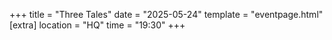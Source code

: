 +++
title = "Three Tales"
date = "2025-05-24"
template = "eventpage.html"
[extra]
location = "HQ"
time = "19:30"
+++
